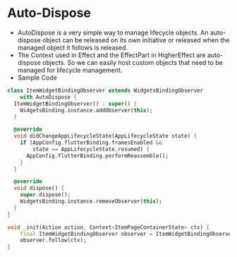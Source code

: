 # Auto-Dispose

-   AutoDispose is a very simple way to manage lifecycle objects. An auto-dispose object can be released on its own initiative or released when the managed object it follows is released.
-   The Context used in Effect and the EffectPart in HigherEffect are auto-dispose objects. So we can easily host custom objects that need to be managed for lifecycle management.
-   Sample Code

```dart
class ItemWidgetBindingObserver extends WidgetsBindingObserver
    with AutoDispose {
  ItemWidgetBindingObserver() : super() {
    WidgetsBinding.instance.addObserver(this);
  }

  @override
  void didChangeAppLifecycleState(AppLifecycleState state) {
    if (AppConfig.flutterBinding.framesEnabled &&
        state == AppLifecycleState.resumed) {
      AppConfig.flutterBinding.performReassemble();
    }
  }

  @override
  void dispose() {
    super.dispose();
    WidgetsBinding.instance.removeObserver(this);
  }
}

void _init(Action action, Context<ItemPageContainerState> ctx) {
    final ItemWidgetBindingObserver observer = ItemWidgetBindingObserver();
    observer.follow(ctx);
}

```
